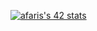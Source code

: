 [![afaris's 42 stats](https://badge42.vercel.app/api/v2/cl2z3vm8q002509l2virfcbl0/stats?cursusId=21&coalitionId=80)](https://github.com/JaeSeoKim/badge42)
